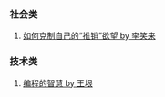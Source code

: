 ### 社会类
1. [如何克制自己的“推销”欲望 by 李笑来](http://mp.weixin.qq.com/s?__biz=MzAxNzI4MTMwMw==&mid=401862876&idx=1&sn=fd7f988801b501aeeede87a63cf4ab7e#rd)

### 技术类
1. [编程的智慧 by 王垠](http://www.yinwang.org/blog-cn/2015/11/21/programming-philosophy/)
